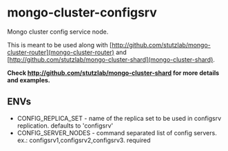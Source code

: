 # mongo-cluster-configsrv

Mongo cluster config service node.

This is meant to be used along with [http://github.com/stutzlab/mongo-cluster-router](mongo-cluster-router) and [http://github.com/stutzlab/mongo-cluster-shard](mongo-cluster-shard).

**Check http://github.com/stutzlab/mongo-cluster-shard for more details and examples.**

## ENVs

* CONFIG_REPLICA_SET - name of the replica set to be used in configsrv replication. defaults to 'configsrv'
* CONFIG_SERVER_NODES - command separated list of config servers. ex.: configsrv1,configsrv2,configsrv3. required

